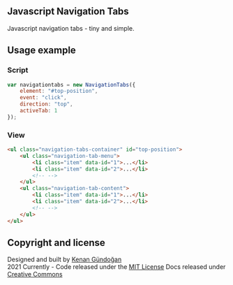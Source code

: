 ## Javascript Navigation Tabs
Javascript navigation tabs - tiny and simple.

## Usage example
### Script
```javascript
var navigationtabs = new NavigationTabs({
    element: "#top-position",
    event: "click",
    direction: "top",
    activeTab: 1
});
```


### View
```html
<ul class="navigation-tabs-container" id="top-position">
    <ul class="navigation-tab-menu">
        <li class="item" data-id="1">...</li>
        <li class="item" data-id="2">...</li>
        <!-- -->
    </ul>
    <ul class="navigation-tab-content">
        <li class="item" data-id="1">...</li>
        <li class="item" data-id="2">...</li>
        <!-- -->
    </ul>
</ul>
```

## Copyright and license
Designed and built by [Kenan Gündoğan](https://www.linkedin.com/in/kenangundogan/)
<br>
2021 Currently - Code released under the [MIT License](https://github.com/kenangundogan/javascript-navigation-tabs/blob/master/LICENSE)
Docs released under [Creative Commons](https://creativecommons.org/licenses/by/3.0/)
